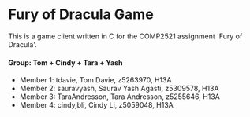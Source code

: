 # Fury of Dracula Game
This is a game client written in C for the COMP2521 assignment 'Fury of Dracula'.

#### Group: Tom + Cindy + Tara + Yash

- Member 1: tdavie, Tom Davie, z5263970, H13A
- Member 2: sauravyash, Saurav Yash Agasti, z5309578, H13A
- Member 3: TaraAndresson, Tara Andresson, z5255646, H13A
- Member 4: cindyjbli, Cindy Li, z5059048, H13A
